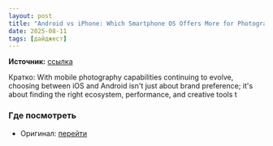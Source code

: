 ```yaml
---
layout: post
title: "Android vs iPhone: Which Smartphone OS Offers More for Photography Enthusiasts in 2025?"
date: 2025-08-11
tags: [дайджест]
---
```


**Источник:** [ссылка](https://www.ephotozine.com/article/android-vs-iphone--which-smartphone-os-offers-more-for-photography-enthusiasts-in-2025--37262)

Кратко: With mobile photography capabilities continuing to evolve, choosing between iOS and Android isn't just about brand preference; it's about finding the right ecosystem, performance, and creative tools t

### Где посмотреть
- Оригинал: [перейти]({link})
